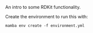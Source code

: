 
An intro to some RDKit functionality.

Create the environment to run this with:

```
mamba env create -f environment.yml 
```



